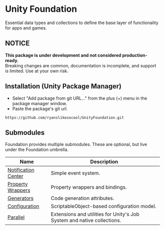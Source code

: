 # Unity Foundation
Essential data types and collections to define the base layer of functionality for apps and games.

## NOTICE
**This package is under development and not considered production-ready.**\
Breaking changes are common, documentation is incomplete, and support is limited.  Use at your own risk.

## Installation (Unity Package Manager)
- Select "Add package from git URL..." from the plus (+) menu in the package manager window.
- Paste the package's git url.
```
https://github.com/ryanslikesocool/UnityFoundation.git
```

## Submodules
Foundation provides multiple submodules.  These are optional, but live under the Foundation umbrella.

| Name | Description |
| - | - |
| [Notification Center](https://github.com/ryanslikesocool/UnityFoundation-NotificationCenter) | Simple event system. |
| [Property Wrappers](https://github.com/ryanslikesocool/UnityFoundation-PropertyWrappers) | Property wrappers and bindings. |
| [Generators](https://github.com/ryanslikesocool/UnityFoundation-Generators) | Code generation attributes. |
| [Configuration](https://github.com/ryanslikesocool/UnityFoundation-Configuration) | ScriptableObject-based configuration model. |
| [Parallel](https://github.com/ryanslikesocool/UnityFoundation-Parallel) | Extensions and utilities for Unity's Job System and native collections. |